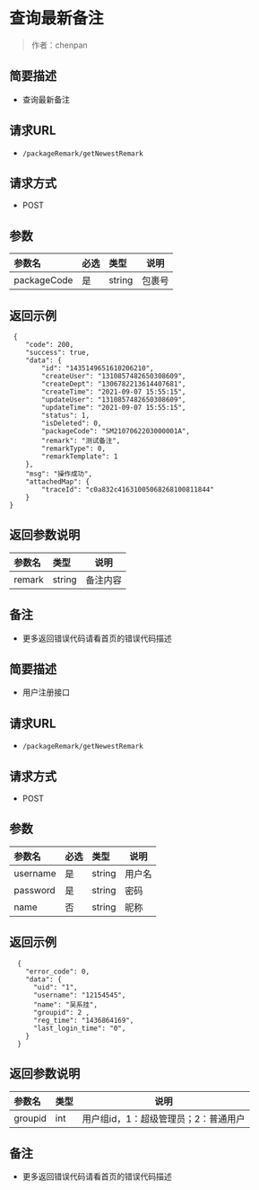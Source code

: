 # 查询最新备注

> 作者：chenpan

## 简要描述

- 查询最新备注

## 请求URL
- `/packageRemark/getNewestRemark `
  
## 请求方式
- POST 

## 参数

|参数名|必选|类型|说明|
|:----    |:---|:----- |-----   |
|packageCode |是  |string |包裹号   |

## 返回示例 

``` 
 {
    "code": 200,
    "success": true,
    "data": {
        "id": "1435149651610206210",
        "createUser": "1310857482650308609",
        "createDept": "1306782213614407681",
        "createTime": "2021-09-07 15:55:15",
        "updateUser": "1310857482650308609",
        "updateTime": "2021-09-07 15:55:15",
        "status": 1,
        "isDeleted": 0,
        "packageCode": "SM2107062203000001A",
        "remark": "测试备注",
        "remarkType": 0,
        "remarkTemplate": 1
    },
    "msg": "操作成功",
    "attachedMap": {
        "traceId": "c0a832c41631005068268100811844"
    }
}
```

## 返回参数说明 

|参数名|类型|说明|
|:-----  |:-----|-----                           |
|remark |string   |备注内容|

## 备注 

- 更多返回错误代码请看首页的错误代码描述





    
## 简要描述

- 用户注册接口

## 请求URL
- ` /packageRemark/getNewestRemark `
  
## 请求方式
- POST 

## 参数

|参数名|必选|类型|说明|
|:----    |:---|:----- |-----   |
|username |是  |string |用户名   |
|password |是  |string | 密码    |
|name     |否  |string | 昵称    |

## 返回示例 

``` 
  {
    "error_code": 0,
    "data": {
      "uid": "1",
      "username": "12154545",
      "name": "吴系挂",
      "groupid": 2 ,
      "reg_time": "1436864169",
      "last_login_time": "0",
    }
  }
```

## 返回参数说明 

|参数名|类型|说明|
|:-----  |:-----|-----                           |
|groupid |int   |用户组id，1：超级管理员；2：普通用户  |

## 备注 

- 更多返回错误代码请看首页的错误代码描述